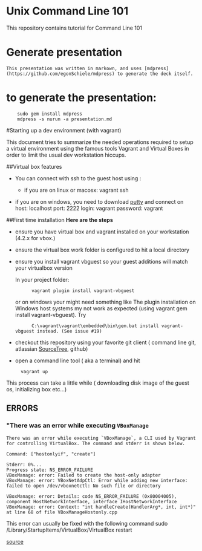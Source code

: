 Unix Command Line 101
=====================

This repository contains tutorial for Command Line 101


# Generate presentation

	This presentation was written in markown, and uses [mdpress](https://github.com/egonSchiele/mdpress) to generate the deck itself.
# to generate the presentation:

````
	sudo gem install mdpress
	mdpress -s nurun -a presentation.md
````



#Starting up a dev environment (with vagrant)

This document tries to summarize the needed operations required to setup a virtual environment
using the famous tools Vagrant and Virtual Boxes in order to limit the usual dev workstation hiccups.



##Virtual box features


 

 - You can connect with ssh to the guest host using :
 
 
 	+  if you are on linux or macosx:
	 vagrant ssh


+ if you are on windows, you need to download 
	[putty](http://www.chiark.greenend.org.uk/~sgtatham/putty/download.html)
	and connect on 
		host: localhost
		port: 2222
		login: vagrant
		password: vagrant
 	

##First time installation
**Here are the steps**

- ensure you have virtual box and vagrant installed on your workstation (4.2.x for vbox.)

- ensure the virtual box work folder is configured to hit a local directory 

- ensure you install vagrant vbguest so your guest additions will match your virtualbox version

	
	In your project folder:
	
			vagrant plugin install vagrant-vbguest
			
	or on windows your might need something like
	The plugin installation on Windows host systems my not work as expected (using vagrant gem install vagrant-vbguest). Try 
	
			C:\vagrant\vagrant\embedded\bin\gem.bat install vagrant-vbguest instead. (See issue #19)		


- checkout this repository using your favorite git client ( command line git, atlassian [SourceTree](https://www.atlassian.com/software/sourcetree/overview), github)
	
- open a command line tool ( aka a terminal) and hit


		vagrant up

This process can take a little while ( downloading disk image of the guest os, initializing box etc...)



## ERRORS 


### "There was an error while executing `VBoxManage`

	There was an error while executing `VBoxManage`, a CLI used by Vagrant
	for controlling VirtualBox. The command and stderr is shown below.

	Command: ["hostonlyif", "create"]

	Stderr: 0%...
	Progress state: NS_ERROR_FAILURE
	VBoxManage: error: Failed to create the host-only adapter
	VBoxManage: error: VBoxNetAdpCtl: Error while adding new interface: failed to open /dev/vboxnetctl: No such file or directory

	VBoxManage: error: Details: code NS_ERROR_FAILURE (0x80004005), component HostNetworkInterface, interface IHostNetworkInterface
	VBoxManage: error: Context: "int handleCreate(HandlerArg*, int, int*)" at line 68 of file VBoxManageHostonly.cpp


This error can usually be fixed with the following command
	sudo /Library/StartupItems/VirtualBox/VirtualBox restart

[source](http://stackoverflow.com/questions/18149546/vagrant-up-failed-dev-vboxnetctl-no-such-file-or-directory)


